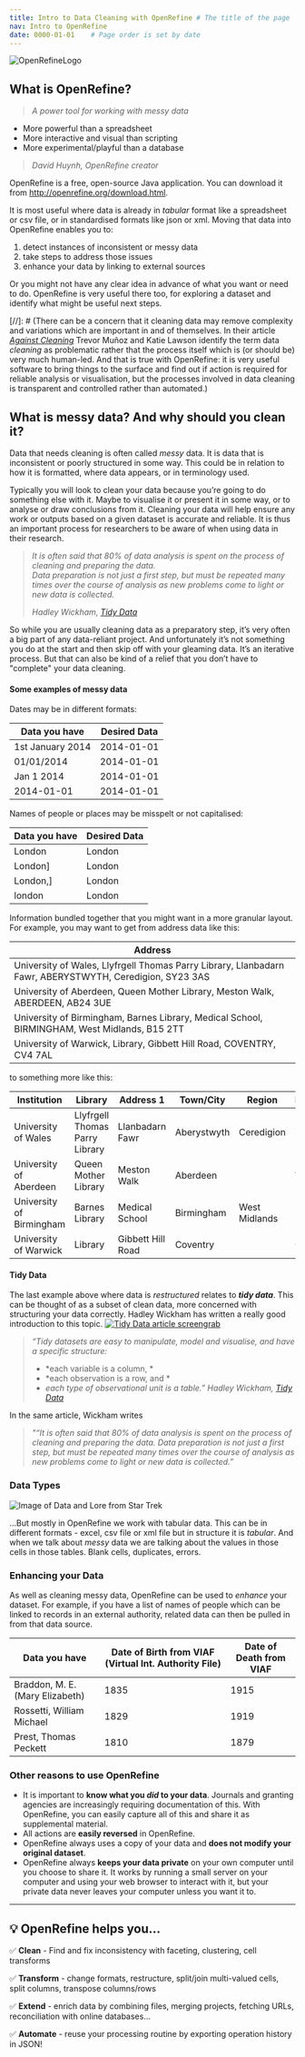 ```yaml
---
title: Intro to Data Cleaning with OpenRefine # The title of the page
nav: Intro to OpenRefine
date: 0000-01-01    # Page order is set by date
---
```

![OpenRefineLogo](https://upload.wikimedia.org/wikipedia/commons/b/bd/OpenRefine_logo_%282018-present%29.svg)

## What is OpenRefine?
> *A power tool for working with messy data*   
* More powerful than a spreadsheet
* More interactive and visual than scripting
* More experimental/playful than a database
>
> _David Huynh, OpenRefine creator_

OpenRefine is a free, open-source Java application. You can download it from <http://openrefine.org/download.html>.

It is most useful where data is already in _tabular_ format like a spreadsheet or csv file, or in standardised formats like json or xml. Moving that data into OpenRefine enables you to:
1. detect instances of inconsistent or messy data
2. take steps to address those issues
3. enhance your data by linking to external sources

Or you might not have any clear idea in advance of what you want or need to do. OpenRefine is very useful there too, for exploring a dataset and identify what might be useful next steps.

[//]: # (There can be a concern that it cleaning data may remove complexity and variations which are important in and of themselves. In their article [_Against Cleaning_](https://dhdebates.gc.cuny.edu/read/untitled-f2acf72c-a469-49d8-be35-67f9ac1e3a60/section/07154de9-4903-428e-9c61-7a92a6f22e51) Trevor Mu&#241;oz and Katie Lawson identify the term data _cleaning_ as problematic rather that the process itself which is (or should be) very much human-led. And that is true with OpenRefine: it is very useful software to bring things to the surface and find out if action is required for reliable analysis or visualisation, but the processes involved in data cleaning is transparent and controlled rather than automated.)

## What is messy data? And why should you clean it?

Data that needs cleaning is often called _messy_ data. It is data that is inconsistent or poorly structured in some way. This could be in relation to how it is formatted, where data appears, or in terminology used.

Typically you will look to clean your data because you’re going to do something else with it. Maybe to visualise it or present it in some way, or to analyse or draw conclusions from it. Cleaning your data will help ensure any work or outputs based on a given dataset is accurate and reliable. It is thus an important process for researchers to be aware of when using data in their research.

> _It is often said that 80% of data analysis is spent on the process of cleaning and preparing the data._  
> _Data preparation is not just a first step, but must be repeated many times over the course of analysis as new problems come to light or new data is collected._
>
> _Hadley Wickham,_ [ _Tidy Data_ ](https://vita.had.co.nz/papers/tidy-data.pdf)

So while you are usually cleaning data as a preparatory step, it’s very often a big part of any data-reliant project. And unfortunately it’s not something you do at the start and then skip off with your gleaming data. It’s an iterative process. But that can also be kind of a relief that you don’t have to "complete" your data cleaning.

#### Some examples of messy data

Dates may be in different formats:

| Data you have    | Desired Data |
| ---------------- | ------------ |
| 1st January 2014 | 2014-01-01   |
| 01/01/2014       | 2014-01-01   |
| Jan 1 2014       | 2014-01-01   |
| 2014-01-01       | 2014-01-01   |

Names of people or places may be misspelt or not capitalised:

| Data you have    | Desired Data |
| ---------------- | ------------ |
| London           | London       |
| London]          | London       |
| London,]         | London       |
| london           | London       |

Information bundled together that you might want in a more granular layout. For example, you may want to get from address data like this:

| Address |
| ------- |
| University of Wales, Llyfrgell Thomas Parry Library, Llanbadarn Fawr, ABERYSTWYTH, Ceredigion, SY23 3AS |
| University of Aberdeen, Queen Mother Library, Meston Walk, ABERDEEN, AB24 3UE	|
| University of Birmingham, Barnes Library, Medical School, BIRMINGHAM, West Midlands, B15 2TT |
| University of Warwick, Library, Gibbett Hill Road, COVENTRY, CV4 7AL |

to something more like this:

| Institution	             | Library                        | Address 1         | Town/City   | Region        | Postcode |
| ------------------------ | ------------------------------ | ----------------- | ----------- | ------------- | ---------|
| University of Wales	     | Llyfrgell Thomas Parry Library | Llanbadarn Fawr   | Aberystwyth | Ceredigion    | SY23 3AS |
| University of Aberdeen   | Queen Mother Library           | Meston Walk       | Aberdeen    |               | AB24 3UE |
| University of Birmingham | Barnes Library                 | Medical School    | Birmingham  | West Midlands | B15 2TT  |
| University of Warwick    | Library                        | Gibbett Hill Road | Coventry    |               | CV4 7AL  |

#### Tidy Data

The last example above where data is *restructured* relates to _**tidy data**_. This can be thought of as a subset of clean data, more concerned with structuring your data correctly. Hadley Wickham has written a really good introduction to this topic.
[![Tidy Data article screengrab](assets/images/TidyDataArticle.png)](https://vita.had.co.nz/papers/tidy-data.pdf)

> *“Tidy datasets are easy to manipulate, model and visualise, and have a specific structure:*
> - *each variable is a column, *
> - *each observation is a row, and *
> - *each type of observational unit is a table.”*
> *Hadley Wickham, [Tidy Data](https://vita.had.co.nz/papers/tidy-data.pdf)*

In the same article, Wickham writes
> *"“It is often said that 80% of data analysis is spent on the process of cleaning and preparing the data.*
> *Data preparation is not just a first step, but must be repeated many times over the course of analysis as new problems come to light or new data is collected.”*

### Data Types

![Image of Data and Lore from Star Trek](assets/images/ManyTypesOfData.png)

...But mostly in OpenRefine we work with tabular data. This can be in different formats - excel, csv file or xml file but in structure it is *tabular*. And when we talk about *messy* data we are talking about the values in those cells in those tables. Blank cells, duplicates, errors.

### Enhancing your Data

As well as cleaning messy data, OpenRefine can be used to _enhance_ your dataset. For example, if you have a list of names of people which can be linked to records in an external authority, related data can then be pulled in from that data source.

| Data you have | Date of Birth from VIAF (Virtual Int. Authority File) | Date of Death from VIAF |
| ------------- | ----------------------------------------------------- | ----------------------- |
| Braddon, M. E. (Mary Elizabeth) |                                1835 |                    1915 |
| Rossetti, William Michael |                                      1829 |                    1919 |
| Prest, Thomas Peckett |                                          1810 |                    1879 |

### Other reasons to use OpenRefine

- It is important to **know what you *did* to your data**. Journals and granting agencies are increasingly requiring documentation of this. With OpenRefine, you can easily capture all of this and share it as supplemental material.
- All actions are **easily reversed** in OpenRefine.
- OpenRefine always uses a copy of your data and **does not modify your original dataset**.
- OpenRefine always **keeps your data private** on your own computer until you choose to share it. It works by running a small server on your computer and using your web browser to interact with it, but your private data never leaves your computer unless you want it to.

---------------

## 💡 OpenRefine helps you...

✅ **Clean** - Find and fix inconsistency with faceting, clustering, cell transforms

✅ **Transform** - change formats, restructure, split/join multi-valued cells, split columns, transpose columns/rows

✅ **Extend** - enrich data by combining files, merging projects, fetching URLs, reconciliation with online databases…

✅ **Automate** - reuse your processing routine by exporting operation history in JSON!
